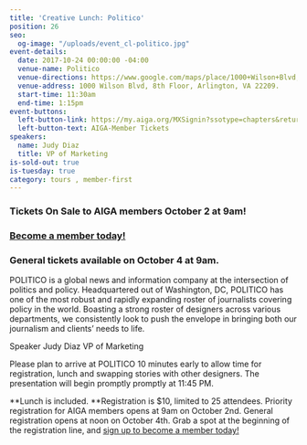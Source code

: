 ```yaml
---
title: 'Creative Lunch: Politico'
position: 26
seo:
  og-image: "/uploads/event_cl-politico.jpg"
event-details:
  date: 2017-10-24 00:00:00 -04:00
  venue-name: Politico
  venue-directions: https://www.google.com/maps/place/1000+Wilson+Blvd,+Arlington,+VA+22209/@38.8940401,-77.071351,17z/data=!3m1!4b1!4m5!3m4!1s0x89b7b6598c582815:0xda06907d98789bf0!8m2!3d38.8940401!4d-77.0691623
  venue-address: 1000 Wilson Blvd, 8th Floor, Arlington, VA 22209.
  start-time: 11:30am
  end-time: 1:15pm
event-buttons:
  left-button-link: https://my.aiga.org/MXSignin?ssotype=chapters&returnurl=https://dc.aiga.org/event/creative-lunch-politico/?redirect_source=
  left-button-text: AIGA-Member Tickets
speakers:
  name: Judy Diaz
  title: VP of Marketing
is-sold-out: true
is-tuesday: true
category: tours , member-first
---
```


### Tickets On Sale to AIGA members October 2 at 9am! 

### [Become a member today!](https://dc.aiga.org/membership/membership-rates/)

### General tickets available on October 4 at 9am.

POLITICO is a global news and information company at the intersection of politics and policy. Headquartered out of Washington, DC, POLITICO has one of the most robust and rapidly expanding roster of journalists covering policy in the world. Boasting a strong roster of designers across various departments, we consistently look to push the envelope in bringing both our journalism and clients’ needs to life.  
 
Speaker
Judy Diaz VP of Marketing
 
Please plan to arrive at POLITICO 10 minutes early to allow time for registration, lunch and swapping stories with other designers. The presentation will begin promptly promptly at 11:45 PM.

**Lunch is included. **Registration is $10, limited to 25 attendees. Priority registration for AIGA members opens at 9am on October 2nd. General registration opens at noon on October 4th. Grab a spot at the beginning of the registration line, and [sign up to become a member today!](http://www.aiga.org/join)
